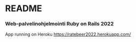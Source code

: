 # README

### Web-palvelinohjelmointi Ruby on Rails 2022

App running on Heroku
https://ratebeer2022.herokuapp.com/
